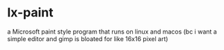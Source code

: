# lx-paint
a Microsoft paint style program that runs on linux and macos  (bc i want a simple editor and gimp is bloated for like 16x16 pixel art)
